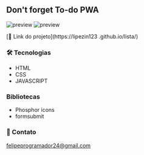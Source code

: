 ## Don't forget To-do PWA


![preview](./.github/preview1.png)
![preview](./.github/preview2.png)

[🔗 Link do projeto](https://lipezin123
.github.io/lista/)

### 🛠 Tecnologias

- HTML
- CSS
- JAVASCRIPT

### Bibliotecas

- Phosphor icons
- formsubmit

### 📩 Contato

felipeprogramador24@gmail.com
